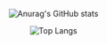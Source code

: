 <div align="center">
  
![Anurag's GitHub stats](https://github-readme-stats.vercel.app/api?username=JeongHyeon-Jo&show_icons=true&theme=radical)

![Top Langs](https://github-readme-stats.vercel.app/api/top-langs/?username=JeongHyeon-Jo&layout=compact)

</div>

